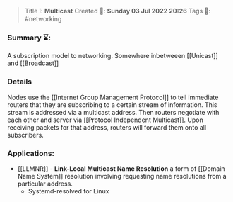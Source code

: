 > Title ❕: **Multicast**
> Created 📅: **Sunday 03 Jul 2022 20:26**
  Tags 📎: #networking 

### Summary ⌛:
A subscription model to networking.
Somewhere inbetweeen [[Unicast]] and [[Broadcast]]

### Details
Nodes use the [[Internet Group Management Protocol]] to tell immediate routers that they are subscribing to a certain stream of information. This stream is addressed via a multicast address. Then routers negotiate with each other and server via [[Protocol Independent Multicast]]. Upon receiving packets for that address, routers will forward them onto all subscribers.

### Applications:
- [[LLMNR]] - **Link-Local Multicast Name Resolution** a form of [[Domain Name System]] resolution involving requesting name resolutions from a particular address.
	- Systemd-resolved for Linux